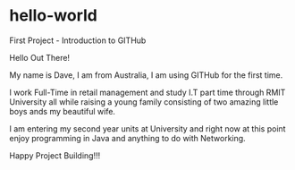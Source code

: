 # hello-world
First Project - Introduction to GITHub

Hello Out There!

My name is Dave, I am from Australia, I am using GITHub for the first time.

I work Full-Time in retail management and study I.T part time through RMIT University all while raising a young family consisting of two amazing little boys ands my beautiful wife.

I am entering my second year units at University and right now at this point enjoy programming in Java and anything
to do with Networking.

Happy Project Building!!!


